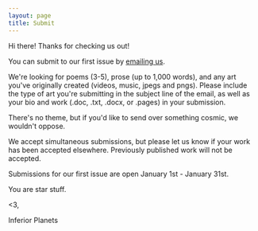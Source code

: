 ```yaml
---
layout: page
title: Submit
---
```


Hi there! Thanks for checking us out! 

You can submit to our first issue by [emailing us](mailto:inferiorplanetsjournal@gmail.com).

We're looking for poems (3-5), prose (up to 1,000 words), and any art you've originally created (videos, music, jpegs and pngs). Please include the type of art you're submitting in the subject line of the email, as well as your bio and work (.doc, .txt, .docx, or .pages) in your submission. 

There's no theme, but if you'd like to send over something cosmic, we wouldn't oppose.

We accept simultaneous submissions, but please let us know if your work has been accepted elsewhere. Previously published work will not be accepted.

Submissions for our first issue are open January 1st - January 31st. 


You are star stuff.


<3, 

Inferior Planets
